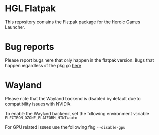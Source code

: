 # HGL Flatpak 

This repository contains the Flatpak package for the Heroic Games Launcher.

# Bug reports
Please report bugs here that only happen in the flatpak version. Bugs that happen regardless of the pkg go [here](https://github.com/Heroic-Games-Launcher/HeroicGamesLauncher)

# Wayland

Please note that the Wayland backend is disabled by default due to compatibility issues with NVIDIA.

To enable the Wayland backend, set the following environment variable
`ELECTRON_OZONE_PLATFORM_HINT=auto`

For GPU related issues use the following flag
`--disable-gpu`
